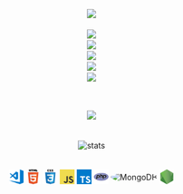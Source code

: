 
<p align="center">
     <img src="https://komarev.com/ghpvc/?username=mertcelik2196&label=Profile%20views&color=0e75b6&style=flat"/>
  <br><br>
  <a href="https://www.npmjs.com/~mert..1010"><img src="https://img.shields.io/badge/mert..1010%20-1d202b.svg?&style=for-the-badge&logo=npm&logoColor=white" /></a><br>
 <a href="https://www.instagram.com/mert36.c/" target"blank_"><img src="https://img.shields.io/badge/Instagram%20-E4405F.svg?&style=for-the-badge&logo=instagram&logoColor=white"></a><br>
  <a href="https://discord.com/users/708746139092123679" target"blank_"><img src="https://img.shields.io/badge/discord%20-7289DA.svg?&style=for-the-badge&logo=discord&logoColor=white"></a><br>
  <a href="https://open.spotify.com/user/q6d0x5orjs4dw4hpxg5qpxz9l" target"blank_"><img src="https://img.shields.io/badge/Spotify%20-1ed760.svg?&style=for-the-badge&logo=spotify&logoColor=white"></a><br>
 <a href="https://github.com/mertcelik2196" target"blank_"><img src="https://img.shields.io/badge/GitHub%20-191717.svg?&style=for-the-badge&logo=github&logoColor=white"></a><br>
</p>
<br>
<br>
<div align="center">
       <img src="https://github-readme-stats.vercel.app/api/top-langs/?username=mertcelik2196&layout=compact&text_color=FF9DD9&title_color=FF9DD9&bg_color=141321&count_private=true&include_all_commits=true&hide_border=true&langs_count=10" />
</div>
<br>
<br>
<div align="center">
  <img src="https://github-readme-stats.vercel.app/api?username=mertcelik2196&count_private=true&show_icons=true&theme=dracula&hide_border=true" width="%100" height="150px" alt="stats" />
</div>
<br>
<br>
<div align="center">
<img align="center" alt="Visual Studio Code" width="26px" src="https://raw.githubusercontent.com/github/explore/80688e429a7d4ef2fca1e82350fe8e3517d3494d/topics/visual-studio-code/visual-studio-code.png"/>
<img align="center" alt="HTML5" width="26px" src="https://raw.githubusercontent.com/github/explore/80688e429a7d4ef2fca1e82350fe8e3517d3494d/topics/html/html.png" />
<img align="center" alt="CSS3" width="26px" src="https://raw.githubusercontent.com/github/explore/80688e429a7d4ef2fca1e82350fe8e3517d3494d/topics/css/css.png" />
<img align="center" alt="JavaScript" width="26px" src="https://raw.githubusercontent.com/github/explore/80688e429a7d4ef2fca1e82350fe8e3517d3494d/topics/javascript/javascript.png"/>
<img align="center" alt="TypeScript" width="26px" src="https://raw.githubusercontent.com/github/explore/80688e429a7d4ef2fca1e82350fe8e3517d3494d/topics/typescript/typescript.png"/>
<img align="center" alt="PHP" width="26px" src="https://raw.githubusercontent.com/github/explore/80688e429a7d4ef2fca1e82350fe8e3517d3494d/topics/php/php.png"/>
<img align="center" alt="MongoDB" width="26px" style="border-radius: 50%;" src="https://img.icons8.com/color/452/mongodb.png"/> 
<img align="center" alt="Node.js" width="26px" src="https://raw.githubusercontent.com/github/explore/80688e429a7d4ef2fca1e82350fe8e3517d3494d/topics/nodejs/nodejs.png" />
</div>
<br>
<br>
<div align="center">
<img align="center" alt="Discord" src="https://discord.com/widget?id=792884783905767475&theme=dark" width="350" height="500>
</div>
